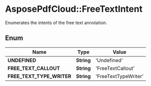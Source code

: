 # AsposePdfCloud::FreeTextIntent
Enumerates the intents of the free text annotation.

## Enum
Name | Type | Value
------------ | ------------- | -------------
**UNDEFINED** | **String** | 'Undefined'
**FREE_TEXT_CALLOUT** | **String** | 'FreeTextCallout'
**FREE_TEXT_TYPE_WRITER** | **String** | 'FreeTextTypeWriter'



